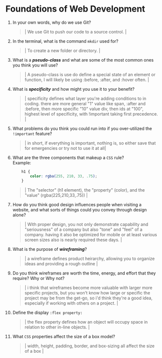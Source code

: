 # Foundations of Web Development
01. In your own words, why do we use Git?
    > | We use Git to push our code to a source control. |

02. In the terminal, what is the command `mkdir` used for?
    > | To create a new folder or directory. |

03. What is a ***pseudo-class*** and what are some of the most common ones you think you will use?
    > | A pseudo-class is use do define a special state of an element or function, I will likely be using :before, :after, and :hover often. |

04. What is ***specificity*** and how might you use it to your benefit?
    > | specificity defines what layer you're adding conditions to in coding. there are more general "1" value like span, :after and :before, then more specific "10" value div, then ids at "100", highest level of specificity, with !important taking first precedence. |

05. What problems do you think you could run into if you over-utilized the `!important` feature?
    > | in short, if everything is important, nothing is, so either save that for emergencies or try not to use it at all|

06. What are the three components that makeup a `CSS` rule? <br> Example:

    ```css
        h1 {
            color: rgba(255, 210, 33, .75);
        }
    ```

    > | The "selector" (h1 element), the "property" (color), and the "value" (rgba(225,210,33,.75)) |

07. How do you think good design influences people when visiting a website, and what sorts of things could you convey through design alone?
    > | With proper design, you not only demonstrate capability and "seriousness" of a company but also "tone" and "feel" of a company. having it also be optimized for mobile or at least various screen sizes also is nearly required these days. |

08. What is the purpose of ***wireframing***?
    > | a wireframe defines product heirarchy, allowing you to organize ideas and providing a rough outline |

09. Do you think wireframes are worth the time, energy, and effort that they require? Why or Why not?
    > | i think that wireframes become more valuable with larger more specific projects, but you won't know how large or specific the project may be from the get-go, so i'd think they're a good idea, especially if working with others on a project. |

10. Define the display `:flex property:`
    > | the flex property defines how an object will occupy space in relation to other in-line objects. |

11. What `CSS` properties affect the size of a box model?
    > | width, height, padding, border, and box-sizing all affect the size of a box |
